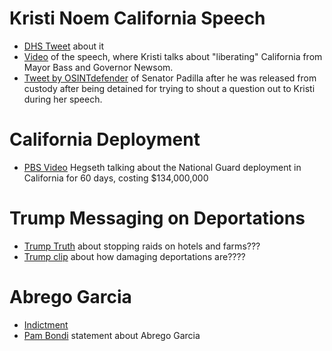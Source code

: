 # Kristi Noem California Speech
- [DHS Tweet](https://x.com/dhsgov/status/1933236707060822447) about it
- [Video](https://www.nbclosangeles.com/news/local/alex-padilla-noem-los-angeles-protests/3722522/) of the speech, where Kristi talks about "liberating" California from Mayor Bass and Governor Newsom.
- [Tweet by OSINTdefender](https://x.com/sentdefender/status/1933238066304405683) of Senator Padilla after he was released from custody after being detained for trying to shout a question out to Kristi during her speech.
# California Deployment
- [PBS Video](https://www.pbs.org/newshour/nation/watch-hegseth-says-troops-could-be-in-la-for-60-days-cost-134-million) Hegseth talking about the National Guard deployment in California for 60 days, costing $134,000,000
# Trump Messaging on Deportations
- [Trump Truth](https://x.com/BulwarkOnline/status/1933205206755340390) about stopping raids on hotels and farms???
- [Trump clip](https://x.com/BulwarkOnline/status/1933205206755340390) about how damaging deportations are????
# Abrego Garcia
- [Indictment](https://www.nytimes.com/interactive/2025/06/06/us/Abrego-Garcia-Indictment.html)
- [Pam Bondi](https://www.youtube.com/watch?v=belS3hb0Yl0&t=164s) statement about Abrego Garcia